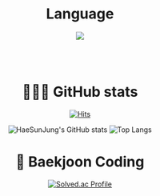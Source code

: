 <div align="center">

  <br><br>
  
  # Language
  <img src="https://img.shields.io/badge/python-3776AB?style=for-the-badge&logo=python&logoColor=white"> 
  
  <br><br>
  
# 👨🏻‍💻 GitHub stats
[![Hits](https://hits.seeyoufarm.com/api/count/incr/badge.svg?url=https%3A%2F%2Fgithub.com%2FHaeSunJung&count_bg=%236607CF&title_bg=%23555555&icon=&icon_color=%230A6CD9&title=hits&edge_flat=false)](https://hits.seeyoufarm.com)

![HaeSunJung's GitHub stats](https://github-readme-stats.vercel.app/api?username=HaeSunJung&show_icons=true&theme=tokyonight)
![Top Langs](https://github-readme-stats.vercel.app/api/top-langs/?username=HaeSunJung&layout=compact&theme=merko)
    
# 🏅 Baekjoon Coding
[![Solved.ac Profile](http://mazassumnida.wtf/api/generate_badge?boj=jestiriel)](https://solved.ac/cocoon)  
  
  
</div>





